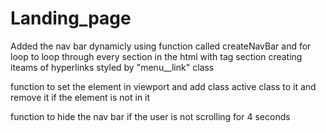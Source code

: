 # Landing_page
Added the nav bar dynamicly using function called createNavBar
and for loop to loop through every section in the html with tag section
creating iteams of hyperlinks styled by "menu__link" class

function to set the element in viewport and add class active class to it
and remove it if the element is not in it


function to hide the nav bar if the user is not scrolling for 4 seconds 

